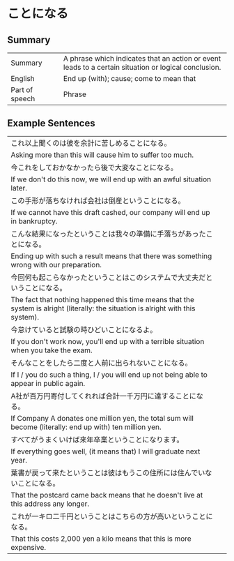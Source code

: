 # ことになる

## Summary

<table><tr>   <td>Summary<td>   <td>A phrase which indicates that an action or event leads to a certain situation or logical conclusion.</td><tr><tr>   <td>English<td>   <td>End up (with); cause; come to mean that</td><tr><tr>   <td>Part of speech<td>   <td>Phrase</td><tr></table></table></table>

## Example Sentences

<table><tr><td>これ以上聞くのは彼を余計に苦しめることになる。<td><tr><tr><td>Asking more than this will cause him to suffer too much.<td><tr><tr><td>今これをしておかなかったら後で大変なことになる。<td><tr><tr><td>If we don't do this now, we will end up with an awful situation later.<td><tr><tr><td>この手形が落ちなければ会社は倒産ということになる。<td><tr><tr><td>If we cannot have this draft cashed, our company will end up in bankruptcy.<td><tr><tr><td>こんな結果になったということは我々の準備に手落ちがあったことになる。<td><tr><tr><td>Ending up with such a result means that there was something wrong with our preparation.<td><tr><tr><td>今回何も起こらなかったということはこのシステムで大丈夫だということになる。<td><tr><tr><td>The fact that nothing happened this time means that the system is alright (literally: the situation is alright with this system).<td><tr><tr><td>今怠けていると試験の時ひどいことになるよ。<td><tr><tr><td>If you don't work now, you'll end up with a terrible situation when you take the exam.<td><tr><tr><td>そんなことをしたら二度と人前に出られないことになる。<td><tr><tr><td>If I / you do such a thing, I / you will end up not being able to appear in public again.<td><tr><tr><td>A社が百万円寄付してくれれば合計一千万円に達することになる。<td><tr><tr><td>If Company A donates one million yen, the total sum will become (literally: end up with) ten million yen.<td><tr><tr><td>すべてがうまくいけば来年卒業ということになります。<td><tr><tr><td>If everything goes well, (it means that) I will graduate next year.<td><tr><tr><td>葉書が戻って来たということは彼はもうこの住所には住んでいないことになる。<td><tr><tr><td>That the postcard came back means that he doesn't live at this address any longer.<td><tr><tr><td>これが一キロ二千円ということはこちらの方が高いということになる。<td><tr><tr><td>That this costs 2,000 yen a kilo means that this is more expensive.<td><tr></table>

